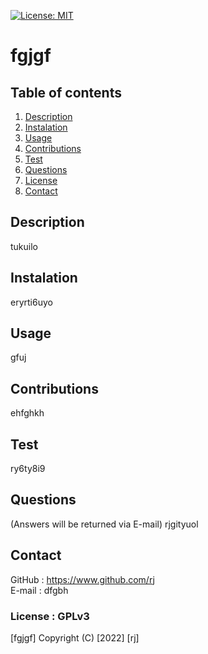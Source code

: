
[![License: MIT](https://img.shields.io/badge/License-"GPLv3"-yellow.svg)](https://opensource.org/licenses/GPLv3)
# fgjgf
## Table of contents
1. [Description](#description)
2. [Instalation](#instalation)
3. [Usage](#usage)
4. [Contributions](#contributions)
5. [Test](#test)
6. [Questions](#questions)
7. [License](#license)
8. [Contact](#contact)
## Description
tukuilo
## Instalation
eryrti6uyo
## Usage
gfuj
## Contributions
ehfghkh
## Test
ry6ty8i9
## Questions
(Answers will be returned via E-mail)
rjgityuol
## Contact
GitHub : https://www.github.com/rj    
E-mail : dfgbh
### License : GPLv3
[fgjgf]
Copyright (C) [2022] [rj]